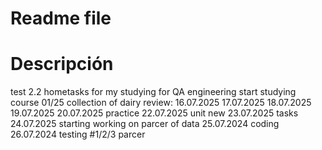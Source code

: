 # Readme file
# Descripción 
test 2.2
hometasks for my studying for QA engineering 
start studying course 01/25
collection of dairy review:
16.07.2025
17.07.2025
18.07.2025
19.07.2025
20.07.2025 practice
22.07.2025 unit new
23.07.2025 tasks
24.07.2025 starting working on parcer of data
25.07.2024 coding
26.07.2024 testing #1/2/3 parcer
